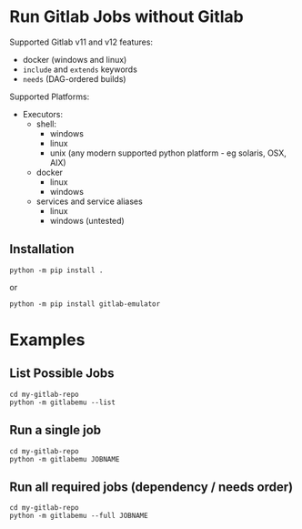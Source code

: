 # Run Gitlab Jobs without Gitlab

Supported Gitlab v11 and v12 features:

 * docker (windows and linux)
 * `include` and `extends` keywords
 * `needs` (DAG-ordered builds)

Supported Platforms:

 * Executors:
   * shell:
     * windows
     * linux
     * unix (any modern supported python platform - eg solaris, OSX, AIX)
   * docker
     * linux
     * windows
   * services and service aliases
     * linux
     * windows (untested)

## Installation

```
python -m pip install .
```

or
```
python -m pip install gitlab-emulator
```

# Examples

## List Possible Jobs

```
cd my-gitlab-repo
python -m gitlabemu --list
```

## Run a single job

```
cd my-gitlab-repo
python -m gitlabemu JOBNAME
```

## Run all required jobs (dependency / needs order)

```
cd my-gitlab-repo
python -m gitlabemu --full JOBNAME
```

